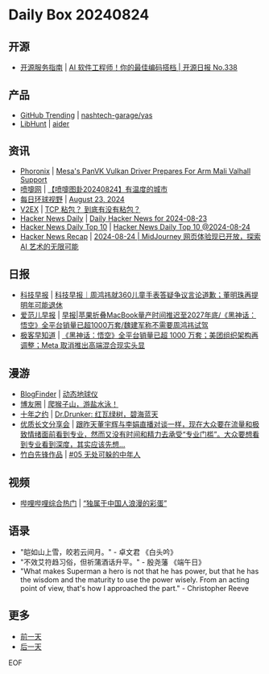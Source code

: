 # Daily Box 20240824

## 开源
- [开源服务指南](https://osguider.com/blog/) | [AI 软件工程师！你的最佳编码搭档 | 开源日报 No.338](https://osguider.com/blog/post/daily/daily-338/)

## 产品
- [GitHub Trending](https://github.com/trending?since=daily) | [nashtech-garage/yas](https://github.com/nashtech-garage/yas)
- [LibHunt](https://www.libhunt.com/) | [aider](https://www.libhunt.com/r/aider)

## 资讯
- [Phoronix](https://www.phoronix.com/) | [Mesa's PanVK Vulkan Driver Prepares For Arm Mali Valhall Support](https://www.phoronix.com/news/Mesa-PanVK-Valhall-Prep)
- [喷嚏网](http://www.dapenti.com/blog/blog.asp?subjectid=70&name=xilei) | [【喷嚏图卦20240824】有温度的城市](http://www.dapenti.com/blog/more.asp?name=xilei&id=180714)
- [每日环球视野](https://idai.ly/) | [August 23, 2024](http://m.idai.ly/se/a193iG?1724342400)
- [V2EX](https://www.v2ex.com/) | [TCP 粘包？ 到底有没有粘包？](https://www.v2ex.com/t/1067508)
- [Hacker News Daily](https://www.daemonology.net/hn-daily/) | [Daily Hacker News for 2024-08-23](https://www.daemonology.net/hn-daily/2024-08-23.html)
- [Hacker News Daily Top 10](https://github.com/headllines/hackernews-daily) | [Hacker News Daily Top 10 @2024-08-24](https://github.com/headllines/hackernews-daily/issues/1506)
- [Hacker News Recap](https://www.xiaoyuzhoufm.com/podcast/6456fdfc0a8e51c73e68d0cd) | [2024-08-24 | MidJourney 网页体验现已开放，探索 AI 艺术的无限可能](https://www.xiaoyuzhoufm.com/episode/66c97a03ead5fc379211b001)

## 日报
- [科技早报](https://www.jiemian.com/lists/459.html) | [科技早报｜周鸿祎就360儿童手表答疑争议言论道歉；董明珠再提明年可能退休](https://www.jiemian.com/article/11597205.html)
- [爱范儿早报](https://www.ifanr.com/category/ifanrnews) | [早报|苹果折叠MacBook量产时间推迟至2027年底/《黑神话：悟空》全平台销量已超1000万套/魏建军称不需要周鸿祎试驾](https://www.ifanr.com/1597237)
- [极客早知道](https://www.geekpark.net/column/74) | [《黑神话：悟空》全平台销量已超 1000 万套；美团组织架构再调整；Meta 取消推出高端混合现实头显](https://www.geekpark.net/news/339676)

## 漫游
- [BlogFinder](https://bf.zzxworld.com/) | [动态地球仪](https://www.yvii.cn/archives/2028.html?utm_source=blogfinder)
- [博友圈](https://www.boyouquan.com/home) | [爬猴子山，游盐水泳！](https://www.boyouquan.com/go?from=feed&link=https%3A%2F%2Flaozhang.org%2Farchives%2F3616.html)
- [十年之约](https://www.foreverblog.cn/feeds.html) | [Dr.Drunker: 红瓦绿树，碧海蓝天](https://blog.shaoxiao.net/2024/08/24/qing-dao-2024/)
- [优质长文分享会](https://m.okjike.com/topics/56d2fabe7cb3331100467e2b) | [跟昨天董宇辉与李娟直播对谈一样，现在大众要在流量和极致情绪面前看到专业，然而又没有时间和精力去承受“专业门槛”。大众要想看到专业看到深度，其实应该先想...](https://m.okjike.com/originalPosts/66c97ac266b06c48e51a3102)
- [竹白先锋作品](https://www.zhubai.wiki/) | [#05 无处可躲的中年人](https://open.zhubai.wiki/a/l/t/z/pl/ivone/2438983399038332928)

## 视频
- [哔哩哔哩综合热门](https://www.bilibili.com/v/popular/all/) | [“独属于中国人浪漫的彩蛋”](https://b23.tv/BV1QLWoeaEBg)

## 语录
- "皑如山上雪，皎若云间月。" - 卓文君 《白头吟》
- "不效艾符趋习俗，但祈蒲酒话升平。" - 殷尧藩 《端午日》
- "What makes Superman a hero is not that he has power, but that he has the wisdom and the maturity to use the power wisely. From an acting point of view, that's how I approached the part." - Christopher Reeve

## 更多
- [前一天](daily-box-20240823.md)
- [后一天](daily-box-20240825.md)

EOF